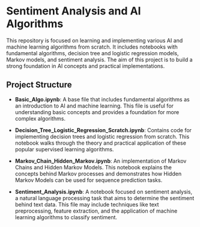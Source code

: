 # Sentiment Analysis and AI Algorithms

This repository is focused on learning and implementing various AI and machine learning algorithms from scratch. It includes notebooks with fundamental algorithms, decision tree and logistic regression models, Markov models, and sentiment analysis. The aim of this project is to build a strong foundation in AI concepts and practical implementations.

## Project Structure

- **Basic_Algo.ipynb**: A base file that includes fundamental algorithms as an introduction to AI and machine learning. This file is useful for understanding basic concepts and provides a foundation for more complex algorithms.

- **Decision_Tree_Logistic_Regression_Scratch.ipynb**: Contains code for implementing decision trees and logistic regression from scratch. This notebook walks through the theory and practical application of these popular supervised learning algorithms.

- **Markov_Chain_Hidden_Markov.ipynb**: An implementation of Markov Chains and Hidden Markov Models. This notebook explains the concepts behind Markov processes and demonstrates how Hidden Markov Models can be used for sequence prediction tasks.

- **Sentiment_Analysis.ipynb**: A notebook focused on sentiment analysis, a natural language processing task that aims to determine the sentiment behind text data. This file may include techniques like text preprocessing, feature extraction, and the application of machine learning algorithms to classify sentiment.



